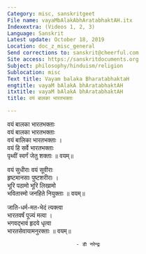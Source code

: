 ```yaml
---
Category: misc, sanskritgeet
File name: vayaMbAlakAbhAratabhaktAH.itx
Indexextra: (Videos 1, 2, 3)
Language: Sanskrit
Latest update: October 18, 2019
Location: doc_z_misc_general
Send corrections to: sanskrit@cheerful.com
Site access: https://sanskritdocuments.org
Subject: philosophy/hinduism/religion
Sublocation: misc
Text title: Vayam balaka BharatabhaktaH
engtitle: vayaM bAlakA bhAratabhaktAH
itxtitle: vayaM bAlakA bhAratabhaktAH
title: वयं बालका भारतभक्ताः

---
```

  
 वयं बालका भारतभक्ताः   
वयं बालका भारतभक्ताः  
     वयं बालिका भारतभक्ताः ।  
वयं हि सर्वे भारतभक्ताः  
     पृथ्वीं स्वर्गं जेतु शक्ताः ॥ वयम्॥  
  
वयं सुधीराः वयं सूवीराः  
     हृष्टमानसाः पुष्टशरीराः ।  
भूरि पठामो भूरि लिखामो  
     भवितास्मो जनहिते नियुक्ताः ॥ वयम्॥  
  
जाति-धर्म-मत-भेदं त्यक्त्वा  
     भारतवर्षं पूज्यं मत्वा ।  
भगवद्भावं हृदये धृत्वा  
     भारतसेवायामनुरक्ताः ॥ वयम्॥  
  
                          - डाॅ नरेन्द्रः  
  
  
